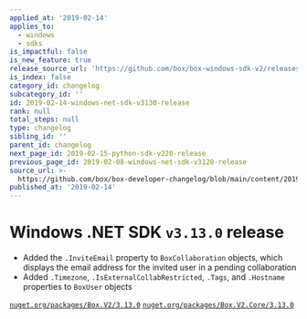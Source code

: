 ```yaml
---
applied_at: '2019-02-14'
applies_to:
  - windows
  - sdks
is_impactful: false
is_new_feature: true
release_source_url: 'https://github.com/box/box-windows-sdk-v2/releases/tag/v3.13.0'
is_index: false
category_id: changelog
subcategory_id: ''
id: 2019-02-14-windows-net-sdk-v3130-release
rank: null
total_steps: null
type: changelog
sibling_id: ''
parent_id: changelog
next_page_id: 2019-02-15-python-sdk-v220-release
previous_page_id: 2019-02-08-windows-net-sdk-v3120-release
source_url: >-
  https://github.com/box/box-developer-changelog/blob/main/content/2019/02-14-windows-net-sdk-v3130-release.md
published_at: '2019-02-14'
---
```

# Windows .NET SDK `v3.13.0` release

- Added the `.InviteEmail` property to `BoxCollaboration` objects, which displays the email address for the invited
user in a pending collaboration
- Added `.Timezone`, `.IsExternalCollabRestricted`, `.Tags`, and `.Hostname` properties to `BoxUser` objects

[`nuget.org/packages/Box.V2/3.13.0`](https://www.nuget.org/packages/Box.V2/3.13.0)
[`nuget.org/packages/Box.V2.Core/3.13.0`](https://www.nuget.org/packages/Box.V2.Core/3.13.0)